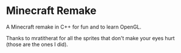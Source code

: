 # Minecraft Remake

A Minecraft remake in C++ for fun and to learn OpenGL.

Thanks to mratitherat for all the sprites that don't make your eyes hurt (those are the ones I did).
